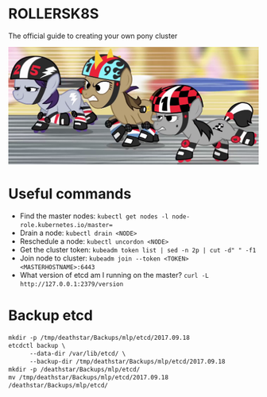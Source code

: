 # ROLLERSK8S
The official guide to creating your own pony cluster

![ponies on roller skates](images/mlp-derby.png)

# Useful commands
* Find the master nodes: `kubectl get nodes -l node-role.kubernetes.io/master=`
* Drain a node: `kubectl drain <NODE>`
* Reschedule a node: `kubectl uncordon <NODE>`
* Get the cluster token: `kubeadm token list | sed -n 2p | cut -d" " -f1`
* Join node to cluster: `kubeadm join --token <TOKEN> <MASTERHOSTNAME>:6443`
* What version of etcd am I running on the master? `curl -L http://127.0.0.1:2379/version`

# Backup etcd
```
mkdir -p /tmp/deathstar/Backups/mlp/etcd/2017.09.18
etcdctl backup \
      --data-dir /var/lib/etcd/ \
      --backup-dir /tmp/deathstar/Backups/mlp/etcd/2017.09.18
mkdir -p /deathstar/Backups/mlp/etcd/
mv /tmp/deathstar/Backups/mlp/etcd/2017.09.18 /deathstar/Backups/mlp/etcd/
```
